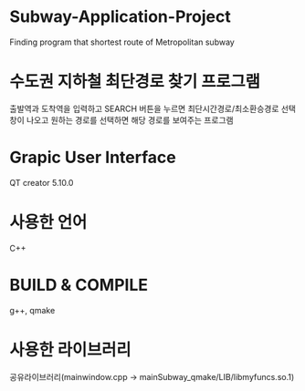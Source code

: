 # Subway-Application-Project
Finding program that shortest route of Metropolitan subway

# 수도권 지하철 최단경로 찾기 프로그램
출발역과 도착역을 입력하고 SEARCH 버튼을 누르면 최단시간경로/최소환승경로 선택 창이 나오고
원하는 경로를 선택하면 해당 경로를 보여주는 프로그램

# Grapic User Interface
QT creator 5.10.0

# 사용한 언어
C++

# BUILD & COMPILE
g++, qmake

# 사용한 라이브러리
공유라이브러리(mainwindow.cpp -> mainSubway_qmake/LIB/libmyfuncs.so.1)
